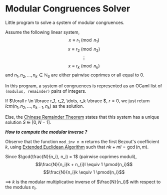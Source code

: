 # Modular Congruences Solver
Little program to solve a system of modular congruences.

Assume the following linear system,
$$x \equiv r_1 \pmod{n_1}$$
$$x \equiv r_2 \pmod{n_2}$$
$$\vdots$$
$$x \equiv r_k \pmod{n_k}$$
and $n_1, n_2, \dots, n_k \in \mathbb{N_0}$ are either pairwise coprimes or all equal to $0$.

In this program, a system of congruences is represented as an OCaml list of `(modulus, remainder)` pairs of integers.

If $\forall r \in \lbrace  r_1, r_2, \dots, r_k \rbrace $, $r = 0$, we just return $lcm ( n_1,n_2,\dots, n_{k-1}, n_k )$ as the solution.

Else, the [Chinese Remainder Theorem](https://brilliant.org/wiki/chinese-remainder-theorem/) states that this system has a unique solution $S$ $\in$ $[0, N-1]$.

***How to compute the modular inverse ?***

Observe that the function `mod_inv n m` returns the first Bezout's coefficient $k$, using [Extended Euclidean Algorithm](https://en.wikipedia.org/wiki/Extended_Euclidean_algorithm) such that $nk + ml = \gcd(n, m)$.

Since $\gcd(\frac{N}{n_i}, n_i) = 1$ (pairwise coprimes moduli),
$$\frac{N}{n_i}k + n_{i}l \equiv 1 \pmod{n_i}$$
$$\frac{N}{n_i}k \equiv 1 \pmod{n_i}$$

$\implies$ $k$ is the modular multiplicative inverse of $\frac{N}{n_i}$ with respect to the modulus $n_i$.
